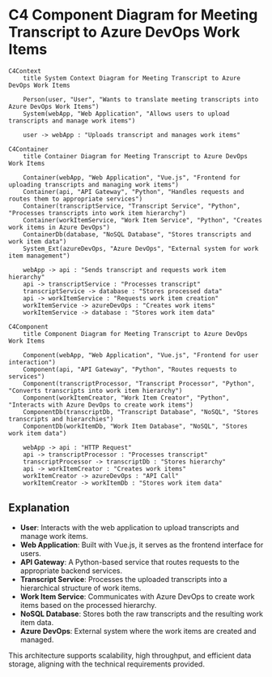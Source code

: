 # C4 Component Diagram for Meeting Transcript to Azure DevOps Work Items

```mermaid
C4Context
    title System Context Diagram for Meeting Transcript to Azure DevOps Work Items

    Person(user, "User", "Wants to translate meeting transcripts into Azure DevOps Work Items")
    System(webApp, "Web Application", "Allows users to upload transcripts and manage work items")

    user -> webApp : "Uploads transcript and manages work items"

C4Container
    title Container Diagram for Meeting Transcript to Azure DevOps Work Items

    Container(webApp, "Web Application", "Vue.js", "Frontend for uploading transcripts and managing work items")
    Container(api, "API Gateway", "Python", "Handles requests and routes them to appropriate services")
    Container(transcriptService, "Transcript Service", "Python", "Processes transcripts into work item hierarchy")
    Container(workItemService, "Work Item Service", "Python", "Creates work items in Azure DevOps")
    ContainerDb(database, "NoSQL Database", "Stores transcripts and work item data")
    System_Ext(azureDevOps, "Azure DevOps", "External system for work item management")

    webApp -> api : "Sends transcript and requests work item hierarchy"
    api -> transcriptService : "Processes transcript"
    transcriptService -> database : "Stores processed data"
    api -> workItemService : "Requests work item creation"
    workItemService -> azureDevOps : "Creates work items"
    workItemService -> database : "Stores work item data"

C4Component
    title Component Diagram for Meeting Transcript to Azure DevOps Work Items

    Component(webApp, "Web Application", "Vue.js", "Frontend for user interaction")
    Component(api, "API Gateway", "Python", "Routes requests to services")
    Component(transcriptProcessor, "Transcript Processor", "Python", "Converts transcripts into work item hierarchy")
    Component(workItemCreator, "Work Item Creator", "Python", "Interacts with Azure DevOps to create work items")
    ComponentDb(transcriptDb, "Transcript Database", "NoSQL", "Stores transcripts and hierarchies")
    ComponentDb(workItemDb, "Work Item Database", "NoSQL", "Stores work item data")

    webApp -> api : "HTTP Request"
    api -> transcriptProcessor : "Processes transcript"
    transcriptProcessor -> transcriptDb : "Stores hierarchy"
    api -> workItemCreator : "Creates work items"
    workItemCreator -> azureDevOps : "API Call"
    workItemCreator -> workItemDb : "Stores work item data"
```

## Explanation

- **User**: Interacts with the web application to upload transcripts and manage work items.
- **Web Application**: Built with Vue.js, it serves as the frontend interface for users.
- **API Gateway**: A Python-based service that routes requests to the appropriate backend services.
- **Transcript Service**: Processes the uploaded transcripts into a hierarchical structure of work items.
- **Work Item Service**: Communicates with Azure DevOps to create work items based on the processed hierarchy.
- **NoSQL Database**: Stores both the raw transcripts and the resulting work item data.
- **Azure DevOps**: External system where the work items are created and managed.

This architecture supports scalability, high throughput, and efficient data storage, aligning with the technical requirements provided.